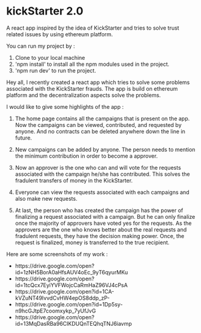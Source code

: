 # kickStarter 2.0
A react app inspired by the idea of KickStarter and tries to solve trust related issues by using ethereum platform. 

You can run my project by : 
1. Clone to your local machine
2. 'npm install' to install all the npm modules used in the project.
3. 'npm run dev' to run the project.


Hey all, I recently created a react app which tries to solve some problems associated with the KickStarter frauds. The app is build on ethereum platform and the decentralization aspects solve the problems.

I would like to give some highlights of the app :

1. The home page contains all the campaigns that is present on the app. Now the campaigns can be viewed, contributed, and requested by anyone. And no contracts can be deleted anywhere down the line in future. 

2. New campaigns can be added by anyone. The person needs to mention the minimum contribution in order to become a approver.

3. Now an approver is the one who can and will vote for the requests associated with the campaign he/she has contributed. This solves the  fradulent transfers of money in the KickStarter. 

4. Everyone can view the requests associated with each campaigns and also make new requests. 

5. At last, the person who has created the campaign has the power of finalizing a request associated with a campaign. But he can only finalize once the majority of approvers have voted yes for the requests. As the approvers are the one who knows better about the real requests and fradulent requests, they have the decision making power. Once, the request is finalized, money is transferred to the true recipient.

Here are some screenshots of my work : 
<ul>
  <li> https://drive.google.com/open?id=1zNH5BorA0aHfsAUV4oEc_9yT6qyurMKu </li>
  <li> https://drive.google.com/open?id=1tcQcx7EyiYVFWojcCaRmHaZ96VJ4cPsA </li>
  <li> https://drive.google.com/open?id=1CA-kVZuNT49IvvdCvHW4epOS8ddp_zP- </li>
  <li> https://drive.google.com/open?id=1Dp5sy-n9hcGJtpE7coomxykp_7yUfJvG </li>
  <li> https://drive.google.com/open?id=13MqDasRBa96CIKDUQnTEQhqTNJ6iavmp </li>
 </ul


 
